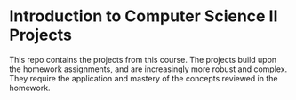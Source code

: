 # Introduction to Computer Science II Projects 
This repo contains the projects from this course. The projects build upon the homework assignments, and are increasingly more robust and complex.\
They require the application and mastery of the concepts reviewed in the homework. 

